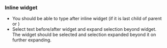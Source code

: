 ### Inline widget

* You should be able to type after inline widget (if it is last child of parent <heading> or <paragraph>)
* Select text before/after widget and expand selection beyond widget. The widget should be selected and selection expanded beyond it on further expanding.
